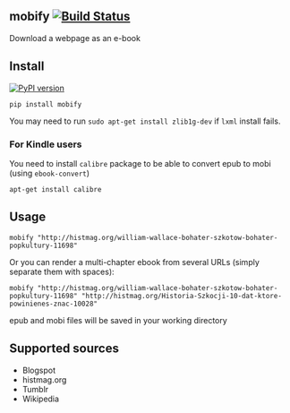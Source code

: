 mobify [![Build Status](https://api.travis-ci.org/macbre/mobify.png?branch=master)](http://travis-ci.org/macbre/mobify)
------

Download a webpage as an e-book

## Install

[![PyPI version](https://img.shields.io/pypi/pyversions/mobify.svg)](https://pypi.python.org/pypi/mobify)

```
pip install mobify
```

You may need to run `sudo apt-get install zlib1g-dev` if `lxml` install fails.

### For Kindle users

You need to install `calibre` package to be able to convert epub to mobi (using `ebook-convert`)

```
apt-get install calibre
```

## Usage

```
mobify "http://histmag.org/william-wallace-bohater-szkotow-bohater-popkultury-11698"
```

Or you can render a multi-chapter ebook from several URLs (simply separate them with spaces):

```
mobify "http://histmag.org/william-wallace-bohater-szkotow-bohater-popkultury-11698" "http://histmag.org/Historia-Szkocji-10-dat-ktore-powinienes-znac-10028"
```

epub and mobi files will be saved in your working directory

## Supported sources

* Blogspot
* histmag.org
* Tumblr
* Wikipedia
